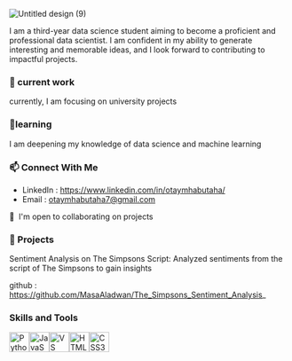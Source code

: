 ![Untitled design (9)](https://github.com/Otaymh/Otaymh/assets/142498123/223aad02-b8ee-42ce-ba98-9392136f3c57)


 I am a third-year data science student aiming to become a proficient and professional data scientist. I am confident in my ability to generate interesting and memorable ideas, and I look forward to contributing to impactful projects.
 

 ### 🔭 current work
 currently, I am focusing on university projects

 
 ### 🌱learning
 I am deepening my knowledge of data science and machine learning

 
 ### 📫 Connect With Me
 - LinkedIn : https://www.linkedin.com/in/otaymhabutaha/
 - Email : [otaymhabutaha7@gmail.com](mailto:otaymhabutaha7@gmail.com)


🤝  I'm open to collaborating on projects

### 📂 Projects 

Sentiment Analysis on The Simpsons Script: Analyzed sentiments from the script of The Simpsons to gain insights

github : https://github.com/MasaAladwan/The_Simpsons_Sentiment_Analysis_

### Skills and Tools 

<p align="left">
<a href="https://www.python.org/" target="_blank" rel="noreferrer"><img src="https://raw.githubusercontent.com/danielcranney/readme-generator/main/public/icons/skills/python-colored.svg" width="36" height="36" alt="Python" /></a><a href="https://developer.mozilla.org/en-US/docs/Web/JavaScript" target="_blank" rel="noreferrer"><img src="https://raw.githubusercontent.com/danielcranney/readme-generator/main/public/icons/skills/javascript-colored.svg" width="36" height="36" alt="JavaScript" /></a><a href="https://code.visualstudio.com/" target="_blank" rel="noreferrer"><img src="https://raw.githubusercontent.com/danielcranney/readme-generator/main/public/icons/skills/visualstudiocode.svg" width="36" height="36" alt="VS Code" /></a><a href="https://developer.mozilla.org/en-US/docs/Glossary/HTML5" target="_blank" rel="noreferrer"><img src="https://raw.githubusercontent.com/danielcranney/readme-generator/main/public/icons/skills/html5-colored.svg" width="36" height="36" alt="HTML5" /></a><a href="https://www.w3.org/TR/CSS/#css" target="_blank" rel="noreferrer"><img src="https://raw.githubusercontent.com/danielcranney/readme-generator/main/public/icons/skills/css3-colored.svg" width="36" height="36" alt="CSS3" /></a>
</p>

